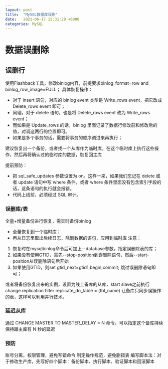 ```yaml
---
layout: post
title:  "MySQL数据库误删"
date:   2021-06-17 15:31:29 +0900
categories: MySQL
---
```


# 数据误删除

## 误删行
使用Flashback工具，修改binlog内容，前提要求binlog_format=row and binlog_row_image=FULL；
具体恢复操作：
* 对于 insert 语句，对应的 binlog event 类型是 Write_rows event，把它改成 Delete_rows event 即可；
* 同理，对于 delete 语句，也是将 Delete_rows event 改为 Write_rows event；
* 而如果是 Update_rows 的话，binlog 里面记录了数据行修改前和修改后的值，对调这两行的位置即可。
* 如果是多个事务的话，需要将事务的顺序调过来再执行；

建议恢复出一个备份，或者找一个从库作为临时库，在这个临时库上执行这些操作，然后再将确认过的临时库的数据，恢复回主库

提前预防：
* 把 sql_safe_updates 参数设置为 on。这样一来，如果我们忘记在 delete 或者 update 语句中写 where 条件，或者 where 条件里面没有包含索引字段的话，这条语句的执行就会报错。
* 代码上线前，必须经过 SQL 审计。

### 误删库/表
全量+增量备份进行恢复，需实时备份binlog
* 全量恢复到一个临时库；
* 再从日志里取出后续日志，除删数据的语句，应用到临时库
注意：
1. 恢复时在mysqlbinlog命令后可加上--database参数，指定误删除表的库；
2. 如果没有使用GTID，需先--stop-position到误删除语句，然后--start-position从误删除语句后开始
3. 如果使用GTID，则set gtid_next=gtid1;begin;commit; 跳过误删除语句即可；

或者将备份恢复出来的实例，设置为线上备库的从库，start slave之前执行change replication filter replicate_do_table = (tbl_name) 让备库只同步误操作的表，这样可以利用并行技术。

### 延迟从库
通过 CHANGE MASTER TO MASTER_DELAY = N 命令，可以指定这个备库持续保持跟主库有 N 秒的延迟

### 预防
账号分离，权限管理，避免写错命令
制定操作规范，避免删错表
编写脚本法：对于修改生产库，先写好四个脚本：备份脚本、执行脚本、验证脚本和回滚脚本